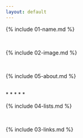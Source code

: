 ```yaml
---
layout: default
---
```


{% include 01-name.md %}

<br>

{% include 02-image.md %}

<br>

{% include 05-about.md %}

<br>
* * * * *

{% include 04-lists.md %}

<br>

{% include 03-links.md %}

<br>


